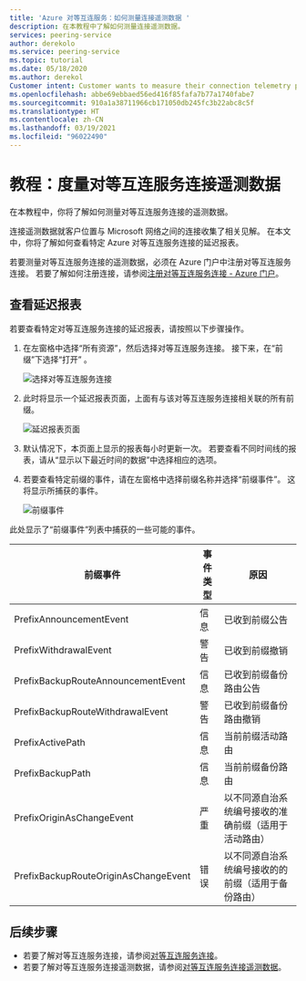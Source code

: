 ```yaml
---
title: 'Azure 对等互连服务：如何测量连接遥测数据 '
description: 在本教程中了解如何测量连接遥测数据。
services: peering-service
author: derekolo
ms.service: peering-service
ms.topic: tutorial
ms.date: 05/18/2020
ms.author: derekol
Customer intent: Customer wants to measure their connection telemetry per prefix to Microsoft services with Azure Peering Service.
ms.openlocfilehash: abbe69ebbaed56ed416f85fafa7b77a1740fabe7
ms.sourcegitcommit: 910a1a38711966cb171050db245fc3b22abc8c5f
ms.translationtype: HT
ms.contentlocale: zh-CN
ms.lasthandoff: 03/19/2021
ms.locfileid: "96022490"
---
```

# <a name="tutorial-measure-peering-service-connection-telemetry"></a>教程：度量对等互连服务连接遥测数据

 在本教程中，你将了解如何测量对等互连服务连接的遥测数据。
 
 连接遥测数据就客户位置与 Microsoft 网络之间的连接收集了相关见解。 在本文中，你将了解如何查看特定 Azure 对等互连服务连接的延迟报表。 

若要测量对等互连服务连接的遥测数据，必须在 Azure 门户中注册对等互连服务连接。 若要了解如何注册连接，请参阅[注册对等互连服务连接 - Azure 门户](azure-portal.md)。


## <a name="view-a-latency-report"></a>查看延迟报表

若要查看特定对等互连服务连接的延迟报表，请按照以下步骤操作。

1. 在左窗格中选择“所有资源”，然后选择对等互连服务连接。 接下来，在“前缀”下选择“打开” 。 

   ![选择对等互连服务连接](./media/peering-service-measure/peering-service-measure-menu.png)

2. 此时将显示一个延迟报表页面，上面有与该对等互连服务连接相关联的所有前缀。 

      ![延迟报表页面](./media/peering-service-measure/peering-service-latency-report.png)

3. 默认情况下，本页面上显示的报表每小时更新一次。 若要查看不同时间线的报表，请从“显示以下最近时间的数据”中选择相应的选项。 

4. 若要查看特定前缀的事件，请在左窗格中选择前缀名称并选择“前缀事件”。 这将显示所捕获的事件。


   ![前缀事件](./media/peering-service-measure/peering-service-prefix-event.png)

 此处显示了“前缀事件”列表中捕获的一些可能的事件。

| **前缀事件** | **事件类型**|**原因**|
|-----------|---------|---------|
| PrefixAnnouncementEvent |信息|已收到前缀公告|
| PrefixWithdrawalEvent|警告| 已收到前缀撤销 |
| PrefixBackupRouteAnnouncementEvent |信息|已收到前缀备份路由公告 |
| PrefixBackupRouteWithdrawalEvent|警告|已收到前缀备份路由撤销 |
| PrefixActivePath |信息| 当前前缀活动路由   |
| PrefixBackupPath | 信息|当前前缀备份路由   |
| PrefixOriginAsChangeEvent|严重| 以不同源自治系统编号接收的准确前缀（适用于活动路由）| 
| PrefixBackupRouteOriginAsChangeEvent  | 错误|以不同源自治系统编号接收的的前缀（适用于备份路由）  |

## <a name="next-steps"></a>后续步骤

- 若要了解对等互连服务连接，请参阅[对等互连服务连接](connection.md)。
- 若要了解对等互连服务连接遥测数据，请参阅[对等互连服务连接遥测数据](connection-telemetry.md)。